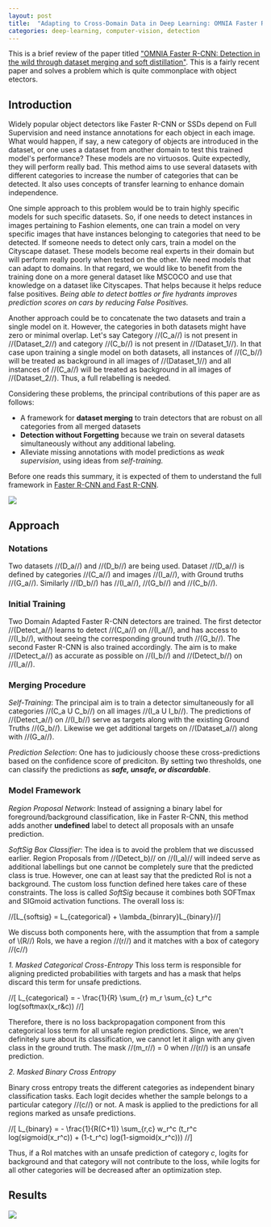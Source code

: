 ```yaml
---
layout: post
title:  "Adapting to Cross-Domain Data in Deep Learning: OMNIA Faster R-CNN"
categories: deep-learning, computer-vision, detection
--- 
```


This is a brief review of the paper titled ["OMNIA Faster R-CNN: Detection in the wild through dataset merging and soft distillation"](https://arxiv.org/abs/1812.02611). This is a fairly recent paper and solves a problem which is quite commonplace with object etectors.


## Introduction 
Widely popular object detectors like Faster R-CNN or SSDs depend on Full Supervision and need instance annotations for each object in each image. What would happen, if say, a new category of objects are introduced in the dataset, or one uses a dataset from another domain to test this trained model's performance? These models are no virtuosos. Quite expectedly, they will perform really bad. This method aims to use several datasets with different categories to increase the number of categories that can be detected. It also uses concepts of transfer learning to enhance domain independence.

One simple approach to this problem would be to train highly specific models for such specific datasets. So, if one needs to detect instances in images pertaining to Fashion elements, one can train a model on very specific images that have instances belonging to categories that need to be detected. If someone needs to detect only cars, train a model on the Cityscape dataset. These models become real experts in their domain but will perform really poorly when tested on the other. We need models that can adapt to domains. In that regard, we would like to benefit from the training done on a more general dataset like MSCOCO and use that knowledge on a dataset like Cityscapes. That helps because it helps reduce false positives. *Being able to detect bottles or fire hydrants improves prediction scores on cars by reducing False Positives.* 

Another approach could be to concatenate the two datasets and train a single model on it. However, the categories in both datasets might have zero or minimal overlap. Let's say Category //(C_a//) is not present in //(Dataset_2//) and category //(C_b//) is not present in //(Dataset_1//). In that case upon training a single model on both datasets, all instances of //(C_b//) will be treated as background in all images of //(Dataset_1//) and all instances of //(C_a//) will be treated as background in all images of //(Dataset_2//). Thus, a full relabelling is needed. 

Considering these problems, the principal contributions of this paper are as follows: 
- A framework for **dataset merging** to train detectors that are robust on all categories from all merged datasets
- **Detection without Forgetting** because we train on several datasets simultaneously without any additional labeling.
- Alleviate missing annotations with model predictions as *weak supervision*, using ideas from *self-training.*

Before one reads this summary, it is expected of them to understand the full framework in [Faster R-CNN and Fast R-CNN](https://www.jeremyjordan.me/object-detection-one-stage/).


<img src="{{site.url}}/images/omnia_1.png" style="display: block; margin: auto;" />


## Approach

### Notations

Two datasets //(D_a//) and //(D_b//) are being used. Dataset //(D_a//) is defined by categories //(C_a//) and images //(I_a//), with Ground truths //(G_a//). Similarly //(D_b//) has //(I_a//), //(G_b//) and //(C_b//). 

### Initial Training

Two Domain Adapted Faster R-CNN detectors are trained. The first detector //(Detect_a//) learns to detect  //(C_a//) on  //(I_a//), and has access to  //(I_b//), without seeing the corresponding ground truth  //(G_b//). The second Faster R-CNN is also trained accordingly. The aim is to make //(Detect_a//) as accurate as possible on //(I_b//) and //(Detect_b//) on //(I_a//).


### Merging Procedure

*Self-Training*: The principal aim is to train a detector simultaneously for all categories //(C_a U C_b//) on all images //(I_a U I_b//). The predictions of //(Detect_a//) on  //(I_b//) serve as targets along with the existing Ground Truths //(G_b//). Likewise we get additional targets on //(Dataset_a//) along with //(G_a//). 


*Prediction Selection*: One has to judiciously choose these cross-predictions based on the confidence score of prediciton. By setting two thresholds, one can classify the predictions as ***safe, unsafe, or discardable***. 


### Model Framework

*Region Proposal Network*: Instead of assigning a binary label for foreground/background classification, like in Faster R-CNN, this method adds another **undefined** label to detect all proposals with an unsafe prediction. 


*SoftSig Box Classifier*: The idea is to avoid the problem that we discussed earlier. Region Proposals from //(Detect_b)// on //(I_a)// will indeed serve as additional labellings but one cannot be completely sure that the predicted class is true. However, one can at least say that the predicted RoI is not a background. The custom loss function defined here takes care of these constraints. The loss is called *SoftSig* because it combines both SOFTmax and SIGmoid activation functions. The overall loss is:

//[L_{softsig} = L_{categorical} + \lambda_{binrary}L_{binary}//]

We discuss both components here, with the assumption that from a sample of \\(R//) RoIs, we have a region //(r//) and it matches with a box of category //(c//)


*1. Masked Categorical Cross-Entropy*
This loss term is responsible for aligning predicted probabilities with targets and has a mask that helps discard this term for unsafe predictions. 

//[ L_{categorical} = - \frac{1}{R} \sum_{r} m_r \sum_{c} t_r^c log(softmax(x_r&c)) //]

Therefore, there is no loss backpropagation component from this categorical loss term for all unsafe region predictions. Since, we aren't definitely sure about its classification, we cannot let it align with any given class in the ground truth. The mask //(m_r//) = 0 when //(r//) is an unsafe prediction.


*2. Masked Binary Cross Entropy*

Binary cross entropy treats the different categories as independent binary classification tasks. Each logit decides whether the sample belongs to a particular category //(c//) or not. A mask is applied to the predictions for all regions marked as unsafe predictions. 

//[ L_{binary} = - \frac{1}{R(C+1)} \sum_{r,c} w_r^c (t_r^c log(sigmoid(x_r^c)) + (1-t_r^c) log(1-sigmoid(x_r^c))) //]

Thus, if a RoI matches with an unsafe prediction of category *c*, logits for background and that category will not contribute to the loss, while logits for all other categories will be decreased after an optimization step. 


## Results

<img src="{{site.url}}/images/omnia_2.png" style="display: block; margin: auto;" />

